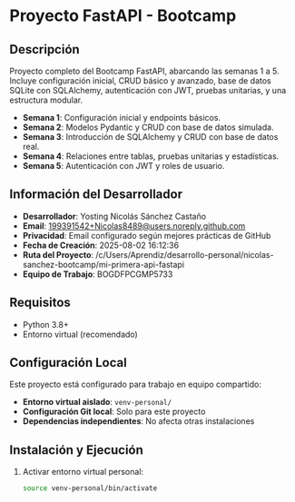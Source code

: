 # Proyecto FastAPI - Bootcamp

## Descripción
Proyecto completo del Bootcamp FastAPI, abarcando las semanas 1 a 5. Incluye configuración inicial, CRUD básico y avanzado, base de datos SQLite con SQLAlchemy, autenticación con JWT, pruebas unitarias, y una estructura modular.

- **Semana 1**: Configuración inicial y endpoints básicos.
- **Semana 2**: Modelos Pydantic y CRUD con base de datos simulada.
- **Semana 3**: Introducción de SQLAlchemy y CRUD con base de datos real.
- **Semana 4**: Relaciones entre tablas, pruebas unitarias y estadísticas.
- **Semana 5**: Autenticación con JWT y roles de usuario.

## Información del Desarrollador
- **Desarrollador**: Yosting Nicolás Sánchez Castaño  
- **Email**: 199391542+Nicolas8489@users.noreply.github.com  
- **Privacidad**: Email configurado según mejores prácticas de GitHub  
- **Fecha de Creación**: 2025-08-02 16:12:36  
- **Ruta del Proyecto**: /c/Users/Aprendiz/desarrollo-personal/nicolas-sanchez-bootcamp/mi-primera-api-fastapi  
- **Equipo de Trabajo**: BOGDFPCGMP5733  

## Requisitos
- Python 3.8+
- Entorno virtual (recomendado)

## Configuración Local
Este proyecto está configurado para trabajo en equipo compartido:
- **Entorno virtual aislado**: `venv-personal/`
- **Configuración Git local**: Solo para este proyecto
- **Dependencias independientes**: No afecta otras instalaciones

## Instalación y Ejecución
1. Activar entorno virtual personal:
   ```bash
   source venv-personal/bin/activate